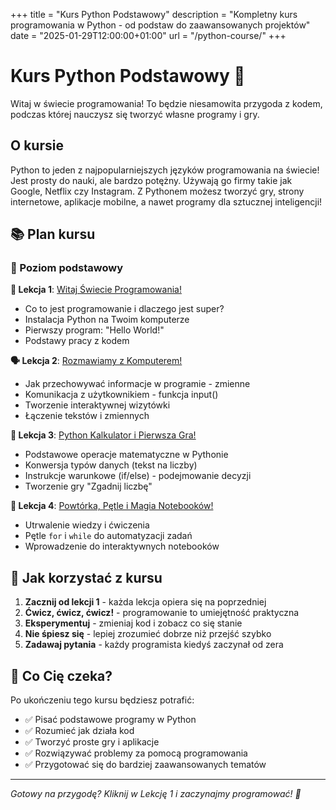+++
title = "Kurs Python Podstawowy"
description = "Kompletny kurs programowania w Python - od podstaw do zaawansowanych projektów"
date = "2025-01-29T12:00:00+01:00"
url = "/python-course/"
+++

# Kurs Python Podstawowy 🐍

Witaj w świecie programowania! To będzie niesamowita przygoda z kodem, podczas której nauczysz się tworzyć własne programy i gry.

## O kursie

Python to jeden z najpopularniejszych języków programowania na świecie! Jest prosty do nauki, ale bardzo potężny. Używają go firmy takie jak Google, Netflix czy Instagram. Z Pythonem możesz tworzyć gry, strony internetowe, aplikacje mobilne, a nawet programy dla sztucznej inteligencji!

## 📚 Plan kursu

### 🌟 Poziom podstawowy

**🚀 Lekcja 1**: [Witaj Świecie Programowania!](/code-addict/python-course/lekcja-1/)

- Co to jest programowanie i dlaczego jest super?
- Instalacja Python na Twoim komputerze
- Pierwszy program: "Hello World!"
- Podstawy pracy z kodem

**🗣️ Lekcja 2**: [Rozmawiamy z Komputerem!](/code-addict/python-course/lekcja-2/)

- Jak przechowywać informacje w programie - zmienne
- Komunikacja z użytkownikiem - funkcja input()
- Tworzenie interaktywnej wizytówki
- Łączenie tekstów i zmiennych

**🔢 Lekcja 3**: [Python Kalkulator i Pierwsza Gra!](/code-addict/python-course/lekcja-3/)

- Podstawowe operacje matematyczne w Pythonie
- Konwersja typów danych (tekst na liczby)
- Instrukcje warunkowe (if/else) - podejmowanie decyzji
- Tworzenie gry "Zgadnij liczbę"

**🚀 Lekcja 4**: [Powtórka, Pętle i Magia Notebooków!](/code-addict/python-course/lekcja-4/)

- Utrwalenie wiedzy i ćwiczenia
- Pętle `for` i `while` do automatyzacji zadań
- Wprowadzenie do interaktywnych notebooków

<!-- **⏳ Wkrótce dostępne:**

**📋 Lekcja 5**: Listy i kolekcje
- Przechowywanie wielu wartości
- Operacje na listach
- Tworzenie quizów i bardziej zaawansowanych programów -->

## 🎯 Jak korzystać z kursu

1. **Zacznij od lekcji 1** - każda lekcja opiera się na poprzedniej
2. **Ćwicz, ćwicz, ćwicz!** - programowanie to umiejętność praktyczna
3. **Eksperymentuj** - zmieniaj kod i zobacz co się stanie
4. **Nie śpiesz się** - lepiej zrozumieć dobrze niż przejść szybko
5. **Zadawaj pytania** - każdy programista kiedyś zaczynał od zera

## 🌟 Co Cię czeka?

Po ukończeniu tego kursu będziesz potrafić:

- ✅ Pisać podstawowe programy w Python
- ✅ Rozumieć jak działa kod
- ✅ Tworzyć proste gry i aplikacje
- ✅ Rozwiązywać problemy za pomocą programowania
- ✅ Przygotować się do bardziej zaawansowanych tematów

---

_Gotowy na przygodę? Kliknij w Lekcję 1 i zaczynajmy programować! 🚀_
